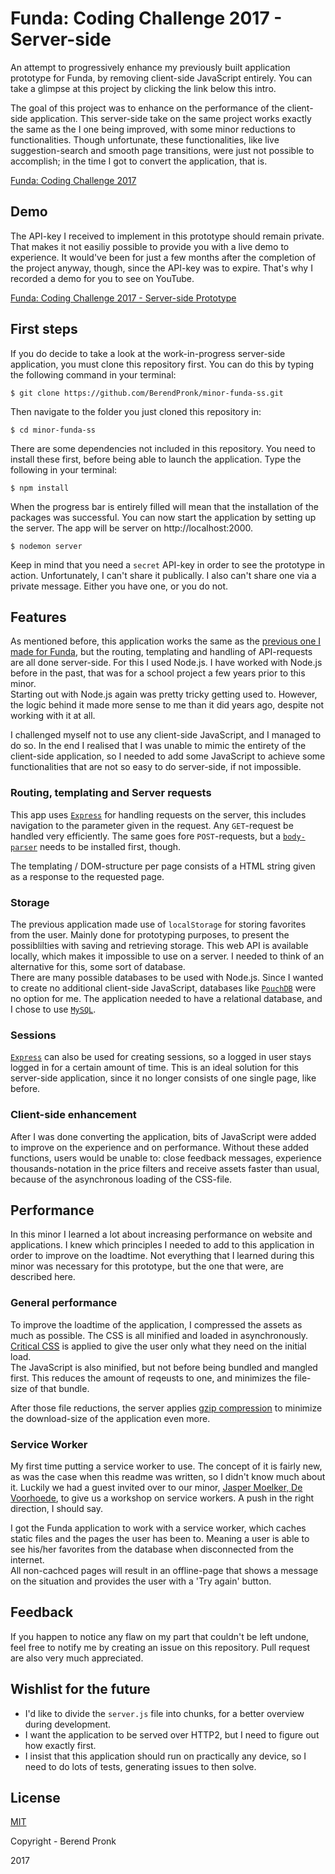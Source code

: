 # Funda: Coding Challenge 2017 - Server-side
An attempt to progressively enhance my previously built application prototype for Funda, by removing client-side JavaScript entirely.
You can take a glimpse at this project by clicking the link below this intro.

The goal of this project was to enhance on the performance of the client-side application. This server-side take on the same project works exactly the same as the I one being improved, with some minor reductions to functionalities. Though unfortunate, these functionalities, like live suggestion-search and smooth page transitions, were just not possible to accomplish; in the time I got to convert the application, that is. 

[Funda: Coding Challenge 2017](https://github.com/BerendPronk/minor-funda)

## Demo
The API-key I received to implement in this prototype should remain private. That makes it not easiliy possible to provide you with a live demo to experience. It would've been for just a few months after the completion of the project anyway, though, since the API-key was to expire. That's why I recorded a demo for you to see on YouTube.

[Funda: Coding Challenge 2017 - Server-side Prototype](https://www.youtube.com/watch?v=R-7a1KPatyg)

## First steps
If you do decide to take a look at the work-in-progress server-side application, you must clone this repository first. You can do this by typing the following command in your terminal:  

```shell
$ git clone https://github.com/BerendPronk/minor-funda-ss.git
```

Then navigate to the folder you just cloned this repository in:

```shell
$ cd minor-funda-ss
```

There are some dependencies not included in this repository. You need to install these first, before being able to launch the application. Type the following in your terminal:

```shell
$ npm install
```

When the progress bar is entirely filled will mean that the installation of the packages was successful. You can now start the application by setting up the server. The app will be server on http://localhost:2000.

```shell
$ nodemon server
```

Keep in mind that you need a `secret` API-key in order to see the prototype in action. Unfortunately, I can't share it publically. I also can't share one via a private message. Either you have one, or you do not.

## Features
As mentioned before, this application works the same as the [previous one I made for Funda](https://github.com/BerendPronk/minor-funda), but the routing, templating and handling of API-requests are all done server-side. For this I used Node.js. I have worked with Node.js before in the past, that was for a school project a few years prior to this minor.  
Starting out with Node.js again was pretty tricky getting used to. However, the logic behind it made more sense to me than it did years ago, despite not working with it at all.

I challenged myself not to use any client-side JavaScript, and I managed to do so. In the end I realised that I was unable to mimic the entirety of the client-side application, so I needed to add some JavaScript to achieve some functionalities that are not so easy to do server-side, if not impossible.

### Routing, templating and Server requests
This app uses [`Express`](https://www.npmjs.com/package/express) for handling requests on the server, this includes navigation to the parameter given in the request. Any `GET`-request be handled very efficiently. The same goes fore `POST`-requests, but a [`body-parser`](https://www.npmjs.com/package/body-parser) needs to be installed first, though.

The templating / DOM-structure per page consists of a HTML string given as a response to the requested page.

### Storage
The previous application made use of `localStorage` for storing favorites from the user. Mainly done for prototyping purposes, to present the possiblilties with saving and retrieving storage. This web API is available locally, which makes it impossible to use on a server. I needed to think of an alternative for this, some sort of database.  
There are many possible databases to be used with Node.js. Since I wanted to create no additional client-side JavaScript, databases like [`PouchDB`](https://www.npmjs.com/package/pouchdb) were no option for me. The application needed to have a relational database, and I chose to use [`MySQL`](https://www.npmjs.com/package/mysql).

### Sessions
[`Express`](https://www.npmjs.com/package/express) can also be used for creating sessions, so a logged in user stays logged in for a certain amount of time. This is an ideal solution for this server-side application, since it no longer consists of one single page, like before.

### Client-side enhancement
After I was done converting the application, bits of JavaScript were added to improve on the experience and on performance. Without these added functions, users would be unable to: close feedback messages, experience thousands-notation in the price filters and receive assets faster than usual, because of the asynchronous loading of the CSS-file. 

## Performance
In this minor I learned a lot about increasing performance on website and applications. I knew which principles I needed to add to this application in order to improve on the loadtime. Not everything that I learned during this minor was necessary for this prototype, but the one that were, are described here.

### General performance
To improve the loadtime of the application, I compressed the assets as much as possible. The CSS is all minified and loaded in asynchronously. [Critical CSS](https://www.smashingmagazine.com/2015/08/understanding-critical-css/) is applied to give the user only what they need on the initial load.  
The JavaScript is also minified, but not before being bundled and mangled first. This reduces the amount of reqeusts to one, and minimizes the file-size of that bundle.

After those file reductions, the server applies [gzip compression](https://www.npmjs.com/package/compression) to minimize the download-size of the application even more.

### Service Worker
My first time putting a service worker to use. The concept of it is fairly new, as was the case when this readme was written, so I didn't know much about it. Luckily we had a guest invited over to our minor, [Jasper Moelker, De Voorhoede](https://github.com/jbmoelker), to give us a workshop on service workers. A push in the right direction, I should say.

I got the Funda application to work with a service worker, which caches static files and the pages the user has been to. Meaning a user is able to see his/her favorites from the database when disconnected from the internet.  
All non-cachced pages will result in an offline-page that shows a message on the situation and provides the user with a 'Try again' button.

## Feedback
If you happen to notice any flaw on my part that couldn't be left undone, feel free to notify me by creating an issue on this repository. Pull request are also very much appreciated.

## Wishlist for the future
- I'd like to divide the `server.js` file into chunks, for a better overview during development.
- I want the application to be served over HTTP2, but I need to figure out how exactly first.
- I insist that this application should run on practically any device, so I need to do lots of tests, generating issues to then solve.

## License
[MIT](https://github.com/BerendPronk/minor-funda-ss/blob/master/LICENSE.md)

Copyright - Berend Pronk

2017
